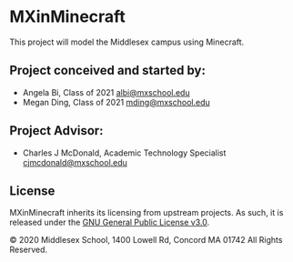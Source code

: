 # MXinMinecraft
This project will model the Middlesex campus using Minecraft.

## Project conceived and started by:
- Angela Bi, Class of 2021 <albi@mxschool.edu>
- Megan Ding, Class of 2021 <mding@mxschool.edu>

## Project Advisor:
- Charles J McDonald, Academic Technology Specialist <cjmcdonald@mxschool.edu>

## License
MXinMinecraft inherits its licensing from upstream projects. As such, it is released under the [GNU General Public License v3.0](/COPYING.txt).

© 2020 Middlesex School, 1400 Lowell Rd, Concord MA 01742 All Rights Reserved.
